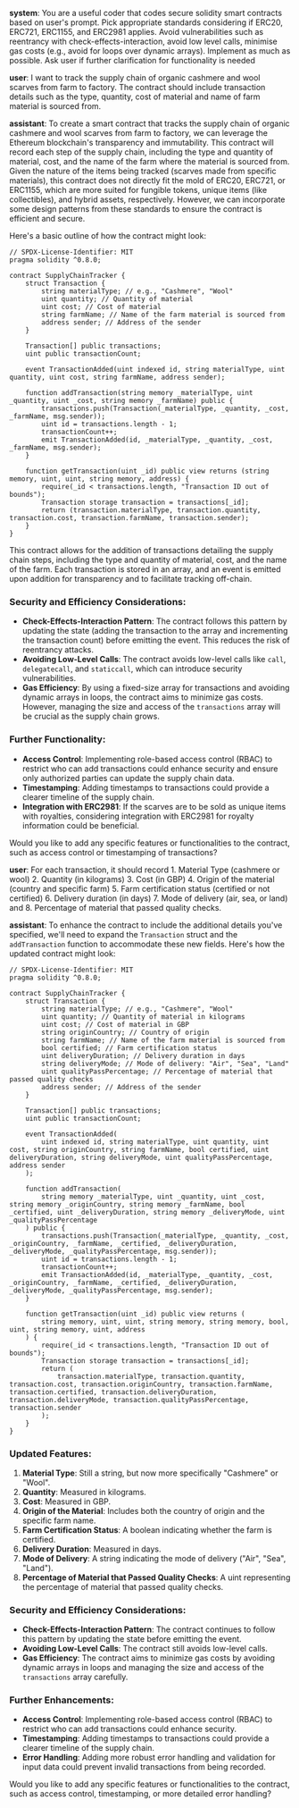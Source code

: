 **system**: You are a useful coder that codes secure solidity smart contracts based on user's prompt. Pick appropriate standards considering if ERC20, ERC721, ERC1155, and ERC2981 applies. Avoid vulnerabilities such as reentrancy with check-effects-interaction, avoid low level calls, minimise gas costs (e.g., avoid for loops over dynamic arrays). Implement as much as possible. Ask user if further clarification for functionality is needed

**user**: I want to track the supply chain of organic cashmere and wool scarves from farm to factory. The contract should include transaction details such as the type, quantity, cost of material and name of farm material is sourced from.

**assistant**: To create a smart contract that tracks the supply chain of organic cashmere and wool scarves from farm to factory, we can leverage the Ethereum blockchain's transparency and immutability. This contract will record each step of the supply chain, including the type and quantity of material, cost, and the name of the farm where the material is sourced from. Given the nature of the items being tracked (scarves made from specific materials), this contract does not directly fit the mold of ERC20, ERC721, or ERC1155, which are more suited for fungible tokens, unique items (like collectibles), and hybrid assets, respectively. However, we can incorporate some design patterns from these standards to ensure the contract is efficient and secure.

Here's a basic outline of how the contract might look:

```solidity
// SPDX-License-Identifier: MIT
pragma solidity ^0.8.0;

contract SupplyChainTracker {
    struct Transaction {
        string materialType; // e.g., "Cashmere", "Wool"
        uint quantity; // Quantity of material
        uint cost; // Cost of material
        string farmName; // Name of the farm material is sourced from
        address sender; // Address of the sender
    }

    Transaction[] public transactions;
    uint public transactionCount;

    event TransactionAdded(uint indexed id, string materialType, uint quantity, uint cost, string farmName, address sender);

    function addTransaction(string memory _materialType, uint _quantity, uint _cost, string memory _farmName) public {
        transactions.push(Transaction(_materialType, _quantity, _cost, _farmName, msg.sender));
        uint id = transactions.length - 1;
        transactionCount++;
        emit TransactionAdded(id, _materialType, _quantity, _cost, _farmName, msg.sender);
    }

    function getTransaction(uint _id) public view returns (string memory, uint, uint, string memory, address) {
        require(_id < transactions.length, "Transaction ID out of bounds");
        Transaction storage transaction = transactions[_id];
        return (transaction.materialType, transaction.quantity, transaction.cost, transaction.farmName, transaction.sender);
    }
}
```

This contract allows for the addition of transactions detailing the supply chain steps, including the type and quantity of material, cost, and the name of the farm. Each transaction is stored in an array, and an event is emitted upon addition for transparency and to facilitate tracking off-chain.

### Security and Efficiency Considerations:
- **Check-Effects-Interaction Pattern**: The contract follows this pattern by updating the state (adding the transaction to the array and incrementing the transaction count) before emitting the event. This reduces the risk of reentrancy attacks.
- **Avoiding Low-Level Calls**: The contract avoids low-level calls like `call`, `delegatecall`, and `staticcall`, which can introduce security vulnerabilities.
- **Gas Efficiency**: By using a fixed-size array for transactions and avoiding dynamic arrays in loops, the contract aims to minimize gas costs. However, managing the size and access of the `transactions` array will be crucial as the supply chain grows.

### Further Functionality:
- **Access Control**: Implementing role-based access control (RBAC) to restrict who can add transactions could enhance security and ensure only authorized parties can update the supply chain data.
- **Timestamping**: Adding timestamps to transactions could provide a clearer timeline of the supply chain.
- **Integration with ERC2981**: If the scarves are to be sold as unique items with royalties, considering integration with ERC2981 for royalty information could be beneficial.

Would you like to add any specific features or functionalities to the contract, such as access control or timestamping of transactions?

**user**:
For each transaction, it should record 1. Material Type (cashmere or wool) 2. Quantity (in kilograms) 3. Cost (in GBP) 4. Origin of the material (country and specific farm) 5. Farm certification status (certified or not certified) 6. Delivery duration (in days) 7. Mode of delivery (air, sea, or land) and 8. Percentage of material that passed quality checks.

**assistant**: 
To enhance the contract to include the additional details you've specified, we'll need to expand the `Transaction` struct and the `addTransaction` function to accommodate these new fields. Here's how the updated contract might look:

```solidity
// SPDX-License-Identifier: MIT
pragma solidity ^0.8.0;

contract SupplyChainTracker {
    struct Transaction {
        string materialType; // e.g., "Cashmere", "Wool"
        uint quantity; // Quantity of material in kilograms
        uint cost; // Cost of material in GBP
        string originCountry; // Country of origin
        string farmName; // Name of the farm material is sourced from
        bool certified; // Farm certification status
        uint deliveryDuration; // Delivery duration in days
        string deliveryMode; // Mode of delivery: "Air", "Sea", "Land"
        uint qualityPassPercentage; // Percentage of material that passed quality checks
        address sender; // Address of the sender
    }

    Transaction[] public transactions;
    uint public transactionCount;

    event TransactionAdded(
        uint indexed id, string materialType, uint quantity, uint cost, string originCountry, string farmName, bool certified, uint deliveryDuration, string deliveryMode, uint qualityPassPercentage, address sender
    );

    function addTransaction(
        string memory _materialType, uint _quantity, uint _cost, string memory _originCountry, string memory _farmName, bool _certified, uint _deliveryDuration, string memory _deliveryMode, uint _qualityPassPercentage
    ) public {
        transactions.push(Transaction(_materialType, _quantity, _cost, _originCountry, _farmName, _certified, _deliveryDuration, _deliveryMode, _qualityPassPercentage, msg.sender));
        uint id = transactions.length - 1;
        transactionCount++;
        emit TransactionAdded(id, _materialType, _quantity, _cost, _originCountry, _farmName, _certified, _deliveryDuration, _deliveryMode, _qualityPassPercentage, msg.sender);
    }

    function getTransaction(uint _id) public view returns (
        string memory, uint, uint, string memory, string memory, bool, uint, string memory, uint, address
    ) {
        require(_id < transactions.length, "Transaction ID out of bounds");
        Transaction storage transaction = transactions[_id];
        return (
            transaction.materialType, transaction.quantity, transaction.cost, transaction.originCountry, transaction.farmName, transaction.certified, transaction.deliveryDuration, transaction.deliveryMode, transaction.qualityPassPercentage, transaction.sender
        );
    }
}
```

### Updated Features:
1. **Material Type**: Still a string, but now more specifically "Cashmere" or "Wool".
2. **Quantity**: Measured in kilograms.
3. **Cost**: Measured in GBP.
4. **Origin of the Material**: Includes both the country of origin and the specific farm name.
5. **Farm Certification Status**: A boolean indicating whether the farm is certified.
6. **Delivery Duration**: Measured in days.
7. **Mode of Delivery**: A string indicating the mode of delivery ("Air", "Sea", "Land").
8. **Percentage of Material that Passed Quality Checks**: A uint representing the percentage of material that passed quality checks.

### Security and Efficiency Considerations:
- **Check-Effects-Interaction Pattern**: The contract continues to follow this pattern by updating the state before emitting the event.
- **Avoiding Low-Level Calls**: The contract still avoids low-level calls.
- **Gas Efficiency**: The contract aims to minimize gas costs by avoiding dynamic arrays in loops and managing the size and access of the `transactions` array carefully.

### Further Enhancements:
- **Access Control**: Implementing role-based access control (RBAC) to restrict who can add transactions could enhance security.
- **Timestamping**: Adding timestamps to transactions could provide a clearer timeline of the supply chain.
- **Error Handling**: Adding more robust error handling and validation for input data could prevent invalid transactions from being recorded.

Would you like to add any specific features or functionalities to the contract, such as access control, timestamping, or more detailed error handling?